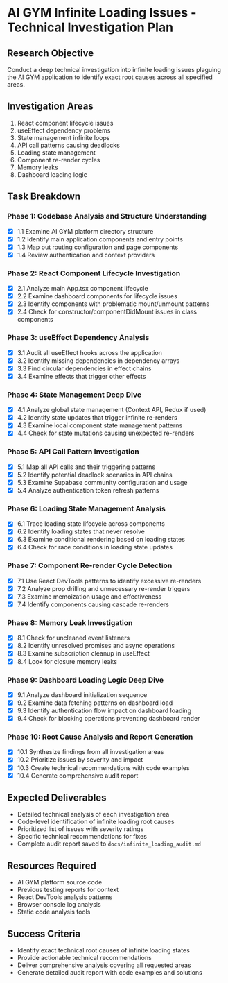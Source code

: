 # AI GYM Infinite Loading Issues - Technical Investigation Plan

## Research Objective
Conduct a deep technical investigation into infinite loading issues plaguing the AI GYM application to identify exact root causes across all specified areas.

## Investigation Areas
1. React component lifecycle issues
2. useEffect dependency problems  
3. State management infinite loops
4. API call patterns causing deadlocks
5. Loading state management
6. Component re-render cycles
7. Memory leaks
8. Dashboard loading logic

## Task Breakdown

### Phase 1: Codebase Analysis and Structure Understanding
- [x] 1.1 Examine AI GYM platform directory structure
- [x] 1.2 Identify main application components and entry points
- [x] 1.3 Map out routing configuration and page components
- [x] 1.4 Review authentication and context providers

### Phase 2: React Component Lifecycle Investigation  
- [x] 2.1 Analyze main App.tsx component lifecycle
- [x] 2.2 Examine dashboard components for lifecycle issues
- [x] 2.3 Identify components with problematic mount/unmount patterns
- [x] 2.4 Check for constructor/componentDidMount issues in class components

### Phase 3: useEffect Dependency Analysis
- [x] 3.1 Audit all useEffect hooks across the application
- [x] 3.2 Identify missing dependencies in dependency arrays
- [x] 3.3 Find circular dependencies in effect chains
- [x] 3.4 Examine effects that trigger other effects

### Phase 4: State Management Deep Dive
- [x] 4.1 Analyze global state management (Context API, Redux if used)
- [x] 4.2 Identify state updates that trigger infinite re-renders
- [x] 4.3 Examine local component state management patterns
- [x] 4.4 Check for state mutations causing unexpected re-renders

### Phase 5: API Call Pattern Investigation
- [x] 5.1 Map all API calls and their triggering patterns
- [x] 5.2 Identify potential deadlock scenarios in API chains
- [x] 5.3 Examine Supabase community configuration and usage
- [x] 5.4 Analyze authentication token refresh patterns

### Phase 6: Loading State Management Analysis
- [x] 6.1 Trace loading state lifecycle across components
- [x] 6.2 Identify loading states that never resolve
- [x] 6.3 Examine conditional rendering based on loading states
- [x] 6.4 Check for race conditions in loading state updates

### Phase 7: Component Re-render Cycle Detection
- [x] 7.1 Use React DevTools patterns to identify excessive re-renders
- [x] 7.2 Analyze prop drilling and unnecessary re-render triggers
- [x] 7.3 Examine memoization usage and effectiveness
- [x] 7.4 Identify components causing cascade re-renders

### Phase 8: Memory Leak Investigation
- [x] 8.1 Check for uncleaned event listeners
- [x] 8.2 Identify unresolved promises and async operations
- [x] 8.3 Examine subscription cleanup in useEffect
- [x] 8.4 Look for closure memory leaks

### Phase 9: Dashboard Loading Logic Deep Dive
- [x] 9.1 Analyze dashboard initialization sequence
- [x] 9.2 Examine data fetching patterns on dashboard load
- [x] 9.3 Identify authentication flow impact on dashboard loading
- [x] 9.4 Check for blocking operations preventing dashboard render

### Phase 10: Root Cause Analysis and Report Generation
- [x] 10.1 Synthesize findings from all investigation areas
- [x] 10.2 Prioritize issues by severity and impact
- [x] 10.3 Create technical recommendations with code examples
- [x] 10.4 Generate comprehensive audit report

## Expected Deliverables
- Detailed technical analysis of each investigation area
- Code-level identification of infinite loading root causes
- Prioritized list of issues with severity ratings
- Specific technical recommendations for fixes
- Complete audit report saved to `docs/infinite_loading_audit.md`

## Resources Required
- AI GYM platform source code
- Previous testing reports for context
- React DevTools analysis patterns
- Browser console log analysis
- Static code analysis tools

## Success Criteria
- Identify exact technical root causes of infinite loading states
- Provide actionable technical recommendations
- Deliver comprehensive analysis covering all requested areas
- Generate detailed audit report with code examples and solutions